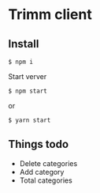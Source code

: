 # Trimm client

## Install

```
$ npm i
```

Start verver

```
$ npm start
```

or

```
$ yarn start
```

## Things todo
- Delete categories
- Add category
- Total categories